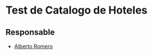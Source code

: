Test de Catalogo de Hoteles
=====================

## Responsable

* [Alberto Romero](http://albertoromero.info/)

